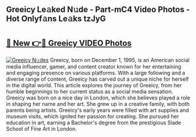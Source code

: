## Greeicy Le𝚊ked N𝚞de - Part-mC4 Video Photos - Hot Onlyf𝚊ns Le𝚊ks tzJyG

# <h2><a href="http://ac105.deff.icu/?id=Greeicy">🔗 New 👉🔴 Greeicy VIDEO Photos</a></h2>

[![Greeicy N𝚞des](https://i.imgur.com/rIISA9y.gif)](http://ac105.deff.icu/?id=Greeicy)
Greeicy, born on December 1, 1995, is an American social media influencer, gamer, and content creator known for her entertaining and engaging presence on various platforms. With a large following and a diverse range of content, Greeicy has carved out a unique niche for herself in the digital world. This article explores the journey of Greeicy, from her humble beginnings to her current status as a social media sensation. Greeicy was born on a nice day in London, which she believes played a role in shaping her name and her art. She grew up in a creative family, with both parents being artists. Greeicy's early years were filled with art supplies and museum visits, which ignited her passion for creating. She pursued her education in art, earning a Bachelor's degree from the prestigious Slade School of Fine Art in London.
